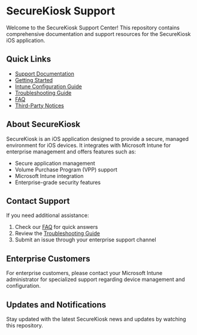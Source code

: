 # SecureKiosk Support

Welcome to the SecureKiosk Support Center! This repository contains comprehensive documentation and support resources for the SecureKiosk iOS application.

## Quick Links

- [Support Documentation](SUPPORT.md)
- [Getting Started](docs/getting-started.md)
- [Intune Configuration Guide](docs/intune-configuration.md)
- [Troubleshooting Guide](docs/troubleshooting.md)
- [FAQ](docs/faq.md)
- [Third-Party Notices](THIRD_PARTY_NOTICES.md)

## About SecureKiosk

SecureKiosk is an iOS application designed to provide a secure, managed environment for iOS devices. It integrates with Microsoft Intune for enterprise management and offers features such as:

- Secure application management
- Volume Purchase Program (VPP) support
- Microsoft Intune integration
- Enterprise-grade security features

## Contact Support

If you need additional assistance:

1. Check our [FAQ](docs/faq.md) for quick answers
2. Review the [Troubleshooting Guide](docs/troubleshooting.md)
3. Submit an issue through your enterprise support channel

## Enterprise Customers

For enterprise customers, please contact your Microsoft Intune administrator for specialized support regarding device management and configuration.

## Updates and Notifications

Stay updated with the latest SecureKiosk news and updates by watching this repository.
